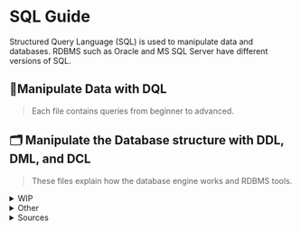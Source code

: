 # **SQL Guide**

Structured Query Language (SQL) is used to manipulate data and databases. RDBMS such as Oracle and MS SQL Server have different versions of SQL. 

## 📶Manipulate Data with DQL
> Each file contains queries from beginner to advanced.

## 🗂️ Manipulate the Database structure with DDL, DML, and DCL
> These files explain how the database engine works and RDBMS tools.

<details>
  <summary>WIP</summary>
- Create a new table: `CREATE TABLE();` *ColumnName1 DataType(CharAmnt)*
> *It is good practice to have the first column be ID*: `PRIMARY KEY` `IDENTITY(1,1),`
- Created indexes on columns to retrieve data quickly from db `CREATE UNIQUE INDEX` *index_name* `ON` *table_name (column1, column2, ...)*; `DROP INDEX` *index_name ON table_name*;
- Change row values in a column: `UPDATE` *TableName* `SET` *ColumnName1 = Condition*;
- Add columns to a table: `ALTER TABLE` *TableName* `ADD` *NewColumnName DataType(CharAmnt)*
- > *With multiple tables, it is good practice to have foreign Keys on ID columns*: `ALTER TABLE` *TableName* `ADD` `FOREIGN KEY()` *NewColumnName* `REFERENCES` *TableName(IDColumn)*
- Add rows to a table `INSERT INTO` *TableName (ColumnName1,ColumnName1, etc)* `VALUES();`
- Delete row values from a table, but doesn't delete the table structure: `DELETE` *TableName*; 
- Deletes a table from the db: `DROP TABLE` *TableName*; 
- CREATE INDEX: Create an index on a table.
- DROP INDEX: Delete an index from the database. 
- TRUNCATE TABLE: Removes all records from a table in a database, but keeps the table and structure in place.
</details>

<details>
  <summary>Other</summary>
## 3. Database Control Language (DCL)
- GRANT: Give privileges to database users.
- REVOKE: Take back privileges from database users.

## 4. Transaction Control Language (TCL):
- COMMIT: Save changes made during the current transaction.
- ROLLBACK: Undo changes made during the current transaction.
- SAVEPOINT: Set a point within a transaction to which you can later roll back.

## 5. Schema Manipulation Language (SML):
- CREATE SCHEMA: Create a new schema.
- ALTER SCHEMA: Modify an existing schema.
- DROP SCHEMA: Delete a schema from the database.

## 7. Other Commands:
- USE: Select a particular database.
- SHOW: Display information about the database.
- DESCRIBE: Show the structure of a table.
- SET: Set or change settings of the SQL environment.

</details>

<details>
  <summary>Sources</summary>

### 😤📺 Youtube University - Check out their channels! 

<!--
Learn Beginner SQL w/ Joey Blue: https://www.youtube.com/@joeyblue1/playlists <br />
Intermediate & Advanced SQL - https://www.youtube.com/channel/UC7cs8q-gJRlGwj4A8OmCmXg/playlists <br />
SQL Engine and Interview Q&A - https://www.youtube.com/c/Csharp-video-tutorialsBlogspot/playlists <br />
Learn how the SQL Server Engine works w/ Brent Ozar - https://www.youtube.com/watch?v=fERXOywBhlA <br />
Joe Celko

<details>
  <summary>Creating Tables</summary>
</details>
-->
https://learnsql.com/blog/standard-sql-functions-cheat-sheet/standard-sql-functions-cheat-sheet-a4.pdf
https://www.youtube.com/watch?v=9Pzj7Aj25lw&list=PLD20298E653A970F8

</details>
